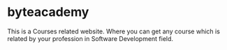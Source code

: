 # byteacademy
This is a Courses related website. Where you can get any course which is related by your profession in  Software Development field.
